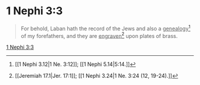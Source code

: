 # 1 Nephi 3:3

> For behold, Laban hath the record of the Jews and also a <u>genealogy</u>[^a] of my forefathers, and they are <u>engraven</u>[^b] upon plates of brass.

[1 Nephi 3:3](https://www.churchofjesuschrist.org/study/scriptures/bofm/1-ne/3?lang=eng&id=p3#p3)


[^a]: [[1 Nephi 3.12|1 Ne. 3:12]]; [[1 Nephi 5.14|5:14.]]
[^b]: [[Jeremiah 17.1|Jer. 17:1]]; [[1 Nephi 3.24|1 Ne. 3:24 (12, 19-24).]]

